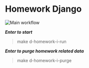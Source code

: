 # Homework Django

![Main workflow](https://github.com/hillel-i-python-pro-i-2022-08-26/homework__vlada_kriazh__django/actions/workflows/main-workflow.yml/badge.svg)

***Enter to start***
>make d-homework-i-run

***Enter to purge homework related data***
>make d-homework-i-purge
> 
